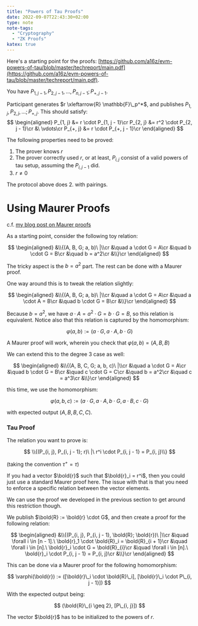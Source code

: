 ```yaml
---
title: "Powers of Tau Proofs"
date: 2022-09-07T22:43:30+02:00
type: note
note-tags:
  - "Cryptography"
  - "ZK Proofs"
katex: true
---
```


Here's a starting point for the proofs: [https://github.com/a16z/evm-powers-of-tau/blob/master/techreport/main.pdf](https://github.com/a16z/evm-powers-of-tau/blob/master/techreport/main.pdf).

You have $P_{1, j - 1}, P_{2, j - 1}, \ldots, P_{n, j - 1}; P_{+, j - 1}$.

Participant generates $r \xleftarrow{R} \mathbb{F}\_p^*$,
and publishes $P_{1, j}, P_{2, j}, \ldots; P_{+, j}$.
This should satisfy:
$$
\begin{aligned}
P_{1, j} &= r \cdot P_{1, j - 1}\cr
P_{2, j} &= r^2 \cdot P_{2, j - 1}\cr
&\ \vdots\cr
P_{+, j} &= r \cdot P_{+, j - 1}\cr
\end{aligned}
$$

The following properties need to be proved:

1. The prover knows $r$
2. The prover correctly used $r$, or at least, $P_{i, j}$ consist
   of a valid powers of tau setup, assuming the $P_{i, j-1}$ did.
3. $r \neq 0$

The protocol above does 2. with pairings.


# Using Maurer Proofs

c.f. [my blog post on Maurer proofs](/posts/2022/08/the-paper-that-keeps-showing-up/)


As a starting point, consider the following toy relation:

$$
\begin{aligned}
&\\{(A, B, G; a, b)\ |\\cr
&\quad a \cdot G = A\cr
&\quad b \cdot G = B\cr
&\quad b = a^2\cr
&\\}\cr
\end{aligned}
$$

The tricky aspect is the $b = a^2$ part.
The rest can be done with a Maurer proof.

One way around this is to tweak the relation slightly:

$$
\begin{aligned}
&\\{(A, B, G; a, b)\ |\\cr
&\quad a \cdot G = A\cr
&\quad a \cdot A = B\cr
&\quad b \cdot G = B\cr
&\\}\cr
\end{aligned}
$$

Because $b = a^2$, we have $a \cdot A = a^2 \cdot G = b \cdot G = B$,
so this relation is equivalent.
Notice also that this relation is captured by the homomorphism:

$$
\varphi(a, b) := (a \cdot G, a \cdot A, b \cdot G)
$$

A Maurer proof will work, wherein you check that
$\varphi(a, b) = (A, B, B)$

We can extend this to the degree $3$ case as well:

$$
\begin{aligned}
&\\{(A, B, C, G; a, b, c)\ |\\cr
&\quad a \cdot G = A\cr
&\quad b \cdot G = B\cr
&\quad c \cdot G = C\cr
&\quad b = a^2\cr
&\quad c = a^3\cr
&\\}\cr
\end{aligned}
$$

this time, we use the homomorphism:

$$
\varphi(a, b, c) := (a \cdot G, a \cdot A, b \cdot G, a \cdot B, c \cdot G)
$$

with expected output $(A, B, B, C, C)$.


### Tau Proof

The relation you want to prove is:

$$
\\{(P_{i, j}, P_{i, j - 1}; r)\ |\ r^i \cdot P_{i, j - 1} = P_{i, j}\\}
$$

(taking the convention $\tau^+ = \tau$)

If you had a vector $\bold{r}$ such that $\bold{r}_i = r^i$, then you could
just use a standard Maurer proof here.
The issue with that is that you need to enforce a specific relation
between the vector elements.

We can use the proof we developed in the previous section to get
around this restriction though.

We publish $\bold{R} := \bold{r} \cdot G$, and then create a proof
for the following relation:

$$
\begin{aligned}
&\\{(P_{i, j}, P_{i, j - 1}, \bold{R}; \bold{r})\ |\\cr
&\quad \forall i \in [n - 1].\ \bold{r}_1 \cdot \bold{R}_i = \bold{R}_{i + 1}\cr
&\quad \forall i \in [n].\ \bold{r}_i \cdot G = \bold{R}_{i}\cr
&\quad \forall i \in [n].\ \bold{r}_i \cdot P_{i, j - 1} = P_{i, j}\cr
&\\}\cr
\end{aligned}
$$

This can be done via a Maurer proof for the following homomorphism:

$$
\varphi(\bold{r}) := ([\bold{r}\_i \cdot \bold{R}\_i], [\bold{r}\_i \cdot P\_{i, j - 1}])
$$

With the expected output being:

$$
(\bold{R}\_{i \geq 2}, [P\_{i, j}])
$$

The vector $\bold{r}$ has to be initialized to the powers of $r$.